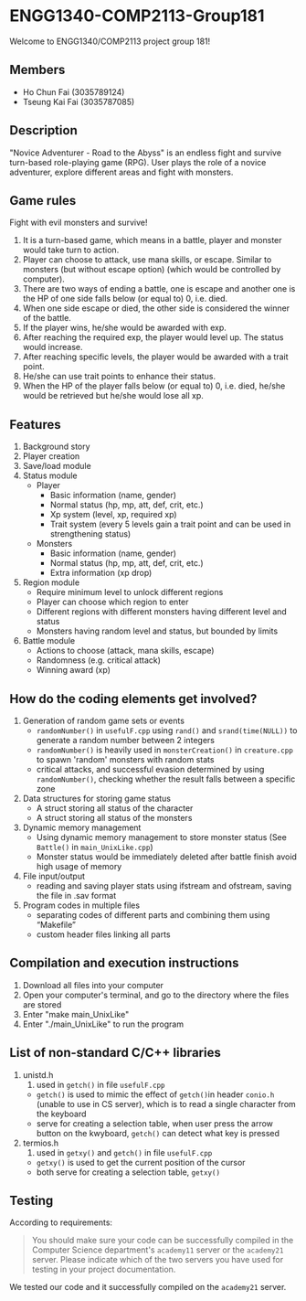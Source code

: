 # ENGG1340-COMP2113-Group181
  Welcome to ENGG1340/COMP2113 project group 181!

## Members
- Ho Chun Fai (3035789124)
- Tseung Kai Fai (3035787085)

## Description
"Novice Adventurer - Road to the Abyss" is an endless fight and survive turn-based role-playing game (RPG). User plays the role of a novice adventurer, explore different areas and fight with monsters.

## Game rules
Fight with evil monsters and survive!

1. It is a turn-based game, which means in a battle, player and monster would take turn to action.
2. Player can choose to attack, use mana skills, or escape. Similar to monsters (but without escape option) (which would be controlled by computer).
3. There are two ways of ending a battle, one is escape and another one is the HP of one side falls below (or equal to) 0, i.e. died.
4. When one side escape or died, the other side is considered the winner of the battle.
5. If the player wins, he/she would be awarded with exp.
6. After reaching the required exp, the player would level up. The status would increase.
7. After reaching specific levels, the player would be awarded with a trait point.
8. He/she can use trait points to enhance their status.
9. When the HP of the player falls below (or equal to) 0, i.e. died, he/she would be retrieved but he/she would lose all xp.

## Features
1. Background story
2. Player creation
3. Save/load module
4. Status module
   - Player
     -	Basic information (name, gender)
     -	Normal status (hp, mp, att, def, crit, etc.)
     -	Xp system (level, xp, required xp)     
     -	Trait system (every 5 levels gain a trait point and can be used in strengthening status)
   - Monsters
     -	Basic information (name, gender)
     -	Normal status (hp, mp, att, def, crit, etc.)
     -	Extra information (xp drop)
5. Region module
   -	Require minimum level to unlock different regions
   -	Player can choose which region to enter
   -	Different regions with different monsters having different level and status
   -	Monsters having random level and status, but bounded by limits
6. Battle module
   -	Actions to choose (attack, mana skills, escape)
   -	Randomness (e.g. critical attack)
   -	Winning award (xp)

## How do the coding elements get involved?

1. Generation of random game sets or events
   - `randomNumber()` in `usefulF.cpp` using `rand()` and `srand(time(NULL))` to generate a random number between 2 integers
   - `randomNumber()` is heavily used in `monsterCreation()` in `creature.cpp` to spawn 'random' monsters with random stats
   - critical attacks, and successful evasion determined by using `randomNumber()`, checking whether the result falls between a specific zone
2. Data structures for storing game status
   - A struct storing all status of the character
   - A struct storing all status of the monsters
3. Dynamic memory management
   - Using dynamic memory management to store monster status (See `Battle()` in `main_UnixLike.cpp`)
   - Monster status would be immediately deleted after battle finish avoid high usage of memory
4. File input/output
   - reading and saving player stats using ifstream and ofstream, saving the file in .sav format
5. Program codes in multiple files
   - separating codes of different parts and combining them using “Makefile”
   - custom header files linking all parts

## Compilation and execution instructions

1. Download all files into your computer
2. Open your computer's terminal, and go to the directory where the files are stored
3. Enter "make main_UnixLike"
4. Enter "./main_UnixLike" to run the program

## List of non-standard C/C++ libraries

1. unistd.h
   1. used in `getch()` in file `usefulF.cpp`
   - `getch()` is used to mimic the effect of `getch()`in header `conio.h` (unable to use in CS server), which is to read a single character from the keyboard
   - serve for creating a selection table, when user press the arrow button on the kwyboard, `getch()` can detect what key is pressed
2. termios.h
   1. used in `getxy()` and `getch()` in file `usefulF.cpp`
   - `getxy()` is used to get the current position of the cursor
   - both serve for creating a selection table, `getxy()`

## Testing

According to requirements:

> You should make sure your code can be successfully compiled in the Computer Science department's `academy11` server or the `academy21` server. Please indicate which of the two servers you have used for testing in your project documentation.

We tested our code and it successfully compiled on the `academy21` server.
